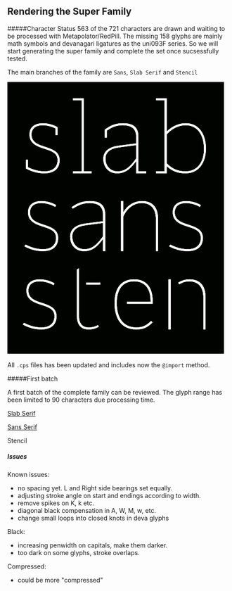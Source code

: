 ## Rendering the Super Family


#####Character Status
563 of the 721 characters are drawn and waiting to be processed with Metapolator/RedPill. The missing 158 glyphs are mainly math symbols and devanagari ligatures as the uni093F series. So we will start generating the super family and complete the set once sucsessfully tested.

The main branches of the family are `Sans`, `Slab Serif` and `Stencil`

![image](slabsanssten.png)

All `.cps` files has been updated and includes now the `@import` method.


#####First batch

A first batch of the complete family can be reviewed. The glyph range has been limited to 90 characters due processing time. 


[Slab Serif](http://metapolator.github.io/sean/slab.html)

[Sans Serif](http://metapolator.github.io/sean/sans.html)

Stencil
<!--[Stencil](http://metapolator.github.io/sean/sten.html)-->


##### Issues

Known issues:

- no spacing yet. L and Right side bearings set equally.
- adjusting stroke angle on start and endings according to width.
- remove spikes on K, k etc.
- diagonal black compensation in A, W, M, w, etc.
- change small loops into closed knots in deva glyphs


Black: 
	
- increasing penwidth on capitals, make them darker. 
- too dark on some glyphs, stroke overlaps.

Compressed:
 
- could be more "compressed" 